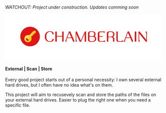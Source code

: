_WATCHOUT: Project under construction. Updates comming soon_

![Chamberlain](logo.gif)

#### External | Scan | Store

Every good project starts out of a personal necessity: I own several external hard drives, but I often have no idea what's on them.

This project will aim to recusevely scan and store the paths of the files on your external hard drives. Easier to plug the right one when you need a specific file.